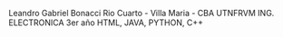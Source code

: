 Leandro Gabriel Bonacci
Rio Cuarto - Villa Maria - CBA
UTNFRVM ING. ELECTRONICA 3er año
HTML, JAVA, PYTHON, C++
